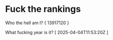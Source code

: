 # Fuck the rankings

Who the hell am I?
{ 13917120 }

What fucking year is it?
[ 2025-04-04T11:53:20Z ]
